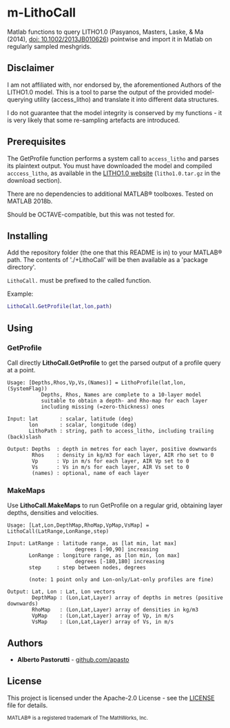 # m-LithoCall
Matlab functions to query LITHO1.0 (Pasyanos, Masters, Laske, & Ma (2014), [doi: 10.1002/2013JB010626](https://doi.org/10.1002/2013JB010626)) pointwise and import it in Matlab on regularly sampled meshgrids.

## Disclaimer
I am not affiliated with, nor endorsed by, the aforementioned Authors of the LITHO1.0 model.
This is a tool to parse the output of the provided model-querying utility (access_litho) and translate it into different data structures.

I do not guarantee that the model integrity is conserved by my functions - it is very likely that some re-sampling artefacts are introduced.

## Prerequisites

The GetProfile function performs a system call to `access_litho` and parses its plaintext output.
You must have downloaded the model and compiled `acccess_litho`, as available in the [LITHO1.0 website](https://igppweb.ucsd.edu/~gabi/litho1.0.html) (`litho1.0.tar.gz` in the download section).

There are no dependencies to additional MATLAB® toolboxes. Tested on MATLAB 2018b.

Should be OCTAVE-compatible, but this was not tested for.

## Installing

Add the repository folder (the one that this README is in) to your MATLAB® path.
The contents of './+LithoCall' will be then available as a 'package directory'.

`LithoCall.` must be prefixed to the called function.

Example:

```matlab
LithoCall.GetProfile(lat,lon,path)
```

## Using

### GetProfile

Call directly **LithoCall.GetProfile** to get the parsed output of a profile query at a point.

```text
Usage: [Depths,Rhos,Vp,Vs,(Names)] = LithoProfile(lat,lon,(SystemFlag))
           Depths, Rhos, Names are complete to a 10-layer model
           suitable to obtain a depth- and Rho-map for each layer
           including missing (=zero-thickness) ones

Input: lat       : scalar, latitude (deg)
       lon       : scalar, longitude (deg)
       LithoPath : string, path to access_litho, including trailing (back)slash

Output: Depths  : depth in metres for each layer, positive downwards
        Rhos    : density in kg/m3 for each layer, AIR rho set to 0
        Vp      : Vp in m/s for each layer, AIR Vp set to 0
        Vs      : Vs in m/s for each layer, AIR Vs set to 0
        (names) : optional, name of each layer
```

### MakeMaps

Use **LithoCall.MakeMaps** to run GetProfile on a regular grid, obtaining layer depths, densities and velocities.

```text
Usage: [Lat,Lon,DepthMap,RhoMap,VpMap,VsMap] = LithoCall(LatRange,LonRange,step)

Input: LatRange : latitude range, as [lat min, lat max]
                      degrees [-90,90] increasing
       LonRange : longiture range, as [lon min, lon max]
                      degrees [-180,180] increasing
       step     : step between nodes, degrees

       (note: 1 point only and Lon-only/Lat-only profiles are fine)

Output: Lat, Lon : Lat, Lon vectors
        DepthMap : (Lon,Lat,Layer) array of depths in metres (positive downwards)
        RhoMap   : (Lon,Lat,Layer) array of densities in kg/m3
        VpMap    : (Lon,Lat,Layer) array of Vp, in m/s
        VsMap    : (Lon,Lat,Layer) array of Vs, in m/s
```

## Authors

- **Alberto Pastorutti** - [github.com/apasto](https://github.com/apasto)

## License

This project is licensed under the Apache-2.0 License - see the [LICENSE](LICENSE) file for details.

<sup>MATLAB® is a registered trademark of The MathWorks, Inc.</sup>

